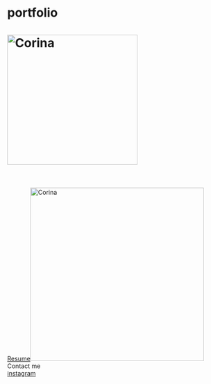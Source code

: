 # portfolio<br> <br><img alt="Corina" src="https://github.com/steenblikrs/2021-Spring-Studio/blob/gh-pages/students/Corina/self.gif?raw=true" width="300">
<br> <br>
[Resume]()<img alt="Corina" src="https://corinaaaa.github.io/portfolio/resume.jpg?raw=true" width="400">
<br>
Contact me <br>  <a href="https://www.instagram.com/zixuan_0927/">instagram</a>
<br>
<br>
